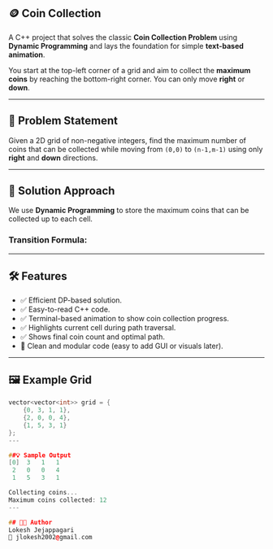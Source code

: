 ## 🪙 Coin Collection

A C++ project that solves the classic **Coin Collection Problem** using **Dynamic Programming** and lays the foundation for simple **text-based animation**.  

You start at the top-left corner of a grid and aim to collect the **maximum coins** by reaching the bottom-right corner. You can only move **right** or **down**.

---

## 🎯 Problem Statement

Given a 2D grid of non-negative integers, find the maximum number of coins that can be collected while moving from `(0,0)` to `(n-1,m-1)` using only **right** and **down** directions.

---

## 🧠 Solution Approach

We use **Dynamic Programming** to store the maximum coins that can be collected up to each cell.

### Transition Formula:


---

## 🛠 Features

- ✅ Efficient DP-based solution.
- ✅ Easy-to-read C++ code.
- ✅ Terminal-based animation to show coin collection progress.
- ✅ Highlights current cell during path traversal.
- ✅ Shows final coin count and optimal path.
- 🧩 Clean and modular code (easy to add GUI or visuals later).

---

## 🖼️ Example Grid

```cpp
vector<vector<int>> grid = {
    {0, 3, 1, 1},
    {2, 0, 0, 4},
    {1, 5, 3, 1}
};
---

##💡 Sample Output
[0]  3   1   1
 2   0   0   4
 1   5   3   1

Collecting coins...
Maximum coins collected: 12
---

## 👨‍💻 Author
Lokesh Jejappagari
📧 jlokesh2002@gmail.com



